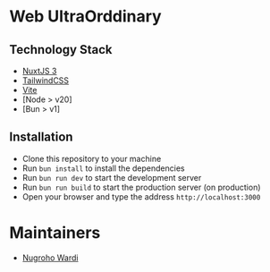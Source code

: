 # Web UltraOrddinary

## Technology Stack
- [NuxtJS 3](https://nuxt.com/)
- [TailwindCSS](https://tailwindcss.com/)
- [Vite](https://vitejs.dev/)
- [Node > v20]
- [Bun > v1]

## Installation
- Clone this repository to your machine
- Run `bun install` to install the dependencies
- Run `bun run dev` to start the development server
- Run `bun run build` to start the production server (on production)
- Open your browser and type the address `http://localhost:3000`

# Maintainers
- [Nugroho Wardi](mailto:nugroho@maleo.agency)
